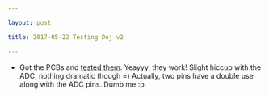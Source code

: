 ```yaml
---

layout: post

title: 2017-05-22 Testing Doj v2

---
```



-   Got the PCBs and [tested them](/doj/old/20170522-DojV2tests.md).
    Yeayyy, they work! Slight hiccup with the ADC, nothing dramatic
    though =) Actually, two pins have a double use along with the ADC
    pins. Dumb me :p

